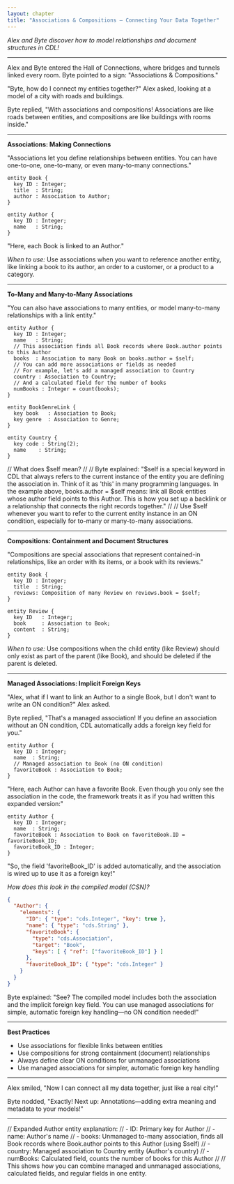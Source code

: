```yaml
---
layout: chapter
title: "Associations & Compositions — Connecting Your Data Together"
---
```

*Alex and Byte discover how to model relationships and document structures in CDL!*

---

Alex and Byte entered the Hall of Connections, where bridges and tunnels linked every room. Byte pointed to a sign: "Associations & Compositions."

"Byte, how do I connect my entities together?" Alex asked, looking at a model of a city with roads and buildings.

Byte replied, "With associations and compositions! Associations are like roads between entities, and compositions are like buildings with rooms inside."

---

**Associations: Making Connections**

"Associations let you define relationships between entities. You can have one-to-one, one-to-many, or even many-to-many connections."

```cds
entity Book {
  key ID : Integer;
  title  : String;
  author : Association to Author;
}

entity Author {
  key ID : Integer;
  name   : String;
}
```

"Here, each Book is linked to an Author."

*When to use:* Use associations when you want to reference another entity, like linking a book to its author, an order to a customer, or a product to a category.

---

**To-Many and Many-to-Many Associations**

"You can also have associations to many entities, or model many-to-many relationships with a link entity."

```cds
entity Author {
  key ID : Integer;
  name   : String;
  // This association finds all Book records where Book.author points to this Author
  books  : Association to many Book on books.author = $self;
  // You can add more associations or fields as needed
  // For example, let's add a managed association to Country
  country : Association to Country;
  // And a calculated field for the number of books
  numBooks : Integer = count(books);
}

entity BookGenreLink {
  key book   : Association to Book;
  key genre  : Association to Genre;
}

entity Country {
  key code : String(2);
  name    : String;
}
```

// What does $self mean?
//
// Byte explained: "$self is a special keyword in CDL that always refers to the current instance of the entity you are defining the association in. Think of it as 'this' in many programming languages. In the example above, books.author = $self means: link all Book entities whose author field points to this Author. This is how you set up a backlink or a relationship that connects the right records together."
//
// Use $self whenever you want to refer to the current entity instance in an ON condition, especially for to-many or many-to-many associations.

---

**Compositions: Containment and Document Structures**

"Compositions are special associations that represent contained-in relationships, like an order with its items, or a book with its reviews."

```cds
entity Book {
  key ID : Integer;
  title  : String;
  reviews: Composition of many Review on reviews.book = $self;
}

entity Review {
  key ID   : Integer;
  book     : Association to Book;
  content  : String;
}
```

*When to use:* Use compositions when the child entity (like Review) should only exist as part of the parent (like Book), and should be deleted if the parent is deleted.

---

**Managed Associations: Implicit Foreign Keys**

"Alex, what if I want to link an Author to a single Book, but I don't want to write an ON condition?" Alex asked.

Byte replied, "That's a managed association! If you define an association without an ON condition, CDL automatically adds a foreign key field for you."

```cds
entity Author {
  key ID : Integer;
  name  : String;
  // Managed association to Book (no ON condition)
  favoriteBook : Association to Book;
}
```

"Here, each Author can have a favorite Book. Even though you only see the association in the code, the framework treats it as if you had written this expanded version:"

```cds
entity Author {
  key ID : Integer;
  name  : String;
  favoriteBook : Association to Book on favoriteBook.ID = favoriteBook_ID;
  favoriteBook_ID : Integer;
}
```

"So, the field 'favoriteBook_ID' is added automatically, and the association is wired up to use it as a foreign key!"

*How does this look in the compiled model (CSN)?*

```json
{
  "Author": {
    "elements": {
      "ID": { "type": "cds.Integer", "key": true },
      "name": { "type": "cds.String" },
      "favoriteBook": {
        "type": "cds.Association",
        "target": "Book",
        "keys": [ { "ref": ["favoriteBook_ID"] } ]
      },
      "favoriteBook_ID": { "type": "cds.Integer" }
    }
  }
}
```

Byte explained: "See? The compiled model includes both the association and the implicit foreign key field. You can use managed associations for simple, automatic foreign key handling—no ON condition needed!"

---

**Best Practices**

- Use associations for flexible links between entities
- Use compositions for strong containment (document) relationships
- Always define clear ON conditions for unmanaged associations
- Use managed associations for simpler, automatic foreign key handling

---

Alex smiled, "Now I can connect all my data together, just like a real city!"

Byte nodded, "Exactly! Next up: Annotations—adding extra meaning and metadata to your models!"

---

// Expanded Author entity explanation:
// - ID: Primary key for Author
// - name: Author's name
// - books: Unmanaged to-many association, finds all Book records where Book.author points to this Author (using $self)
// - country: Managed association to Country entity (Author's country)
// - numBooks: Calculated field, counts the number of books for this Author
//
// This shows how you can combine managed and unmanaged associations, calculated fields, and regular fields in one entity.
